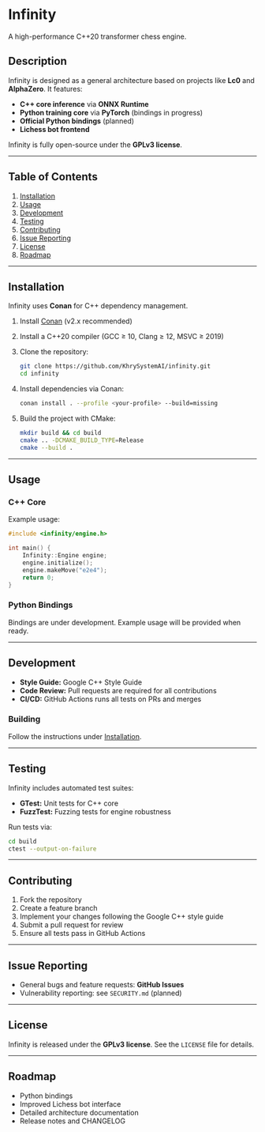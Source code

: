 # Infinity

A high-performance C++20 transformer chess engine.

## Description

Infinity is designed as a general architecture based on projects like **Lc0** and **AlphaZero**. It features:

* **C++ core inference** via **ONNX Runtime**
* **Python training core** via **PyTorch** (bindings in progress)
* **Official Python bindings** (planned)
* **Lichess bot frontend**

Infinity is fully open-source under the **GPLv3 license**.

---

## Table of Contents

1. [Installation](#installation)
2. [Usage](#usage)
3. [Development](#development)
4. [Testing](#testing)
5. [Contributing](#contributing)
6. [Issue Reporting](#issue-reporting)
7. [License](#license)
8. [Roadmap](#roadmap)

---

## Installation

Infinity uses **Conan** for C++ dependency management.

1. Install [Conan](https://conan.io/) (v2.x recommended)
2. Install a C++20 compiler (GCC ≥ 10, Clang ≥ 12, MSVC ≥ 2019)
3. Clone the repository:

   ```bash
   git clone https://github.com/KhrySystemAI/infinity.git
   cd infinity
   ```
4. Install dependencies via Conan:

   ```bash
   conan install . --profile <your-profile> --build=missing
   ```
5. Build the project with CMake:

   ```bash
   mkdir build && cd build
   cmake .. -DCMAKE_BUILD_TYPE=Release
   cmake --build .
   ```

---

## Usage

### C++ Core

Example usage:

```cpp
#include <infinity/engine.h>

int main() {
    Infinity::Engine engine;
    engine.initialize();
    engine.makeMove("e2e4");
    return 0;
}
```

### Python Bindings

Bindings are under development. Example usage will be provided when ready.

---

## Development

* **Style Guide:** Google C++ Style Guide
* **Code Review:** Pull requests are required for all contributions
* **CI/CD:** GitHub Actions runs all tests on PRs and merges

### Building

Follow the instructions under [Installation](#installation).

---

## Testing

Infinity includes automated test suites:

* **GTest:** Unit tests for C++ core
* **FuzzTest:** Fuzzing tests for engine robustness

Run tests via:

```bash
cd build
ctest --output-on-failure
```

---

## Contributing

1. Fork the repository
2. Create a feature branch
3. Implement your changes following the Google C++ style guide
4. Submit a pull request for review
5. Ensure all tests pass in GitHub Actions

---

## Issue Reporting

* General bugs and feature requests: **GitHub Issues**
* Vulnerability reporting: see `SECURITY.md` (planned)

---

## License

Infinity is released under the **GPLv3 license**. See the `LICENSE` file for details.

---

## Roadmap

* Python bindings
* Improved Lichess bot interface
* Detailed architecture documentation
* Release notes and CHANGELOG